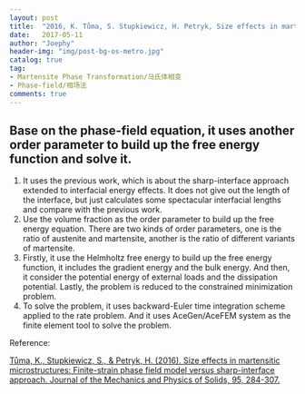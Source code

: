```yaml
---
layout: post
title:  "2016, K. Tůma, S. Stupkiewicz, H. Petryk, Size effects in martensitic microstructures: Finite-strain phase field model versus sharp-interface approach"
date:   2017-05-11
author: "Joephy"
header-img: "img/post-bg-os-metro.jpg"
catalog: true
tag:
- Martensite Phase Transformation/马氏体相变
- Phase-field/相场法
comments: true
---
```

Base on the phase-field equation, it uses another order parameter to build up the free energy function and solve it.
-----------

1. It uses the previous work, which is about the sharp-interface approach extended to interfacial energy effects. It does not give out the length of the interface, but just calculates some spectacular interfacial lengths and compare with the previous work.
2. Use the volume fraction as the order parameter to build up the free energy equation. There are two kinds of order parameters, one is the ratio of austenite and martensite, another is the ratio of different variants of martensite.
3. Firstly, it use the Helmholtz free energy to build up the free energy function, it includes the gradient energy and the bulk energy. And then, it consider the potential energy of external loads and the dissipation potential. Lastly, the problem is reduced to the constrained minimization problem.
4. To solve the problem, it uses backward-Euler time integration scheme applied to the rate problem. And it uses AceGen/AceFEM system as the finite element tool to solve the problem.

Reference:

[Tůma, K., Stupkiewicz, S., & Petryk, H. (2016). Size effects in martensitic microstructures: Finite-strain phase field model versus sharp-interface approach. Journal of the Mechanics and Physics of Solids, 95, 284-307.](http://www.sciencedirect.com/science/article/pii/S0022509615300910)

